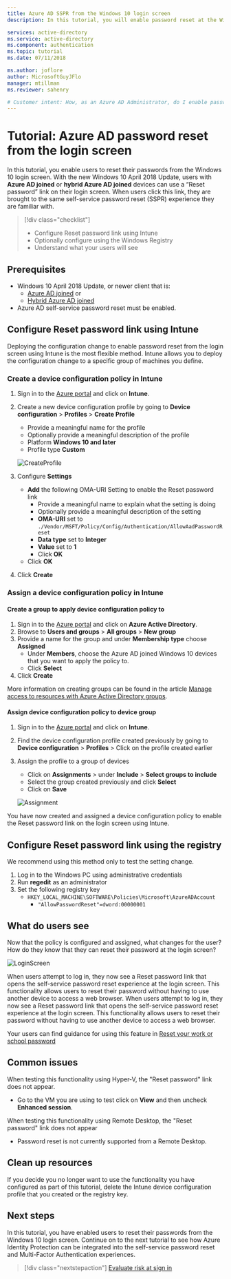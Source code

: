 ```yaml
---
title: Azure AD SSPR from the Windows 10 login screen
description: In this tutorial, you will enable password reset at the Windows 10 login screen to reduce helpdesk calls.

services: active-directory
ms.service: active-directory
ms.component: authentication
ms.topic: tutorial
ms.date: 07/11/2018

ms.author: joflore
author: MicrosoftGuyJFlo
manager: mtillman
ms.reviewer: sahenry

# Customer intent: How, as an Azure AD Administrator, do I enable password reset for Windows 10 users on the login screen to reduce helpdesk calls?
---
```

# Tutorial: Azure AD password reset from the login screen

In this tutorial, you enable users to reset their passwords from the Windows 10 login screen. With the new Windows 10 April 2018 Update, users with **Azure AD joined** or **hybrid Azure AD joined** devices can use a “Reset password” link on their login screen. When users click this link, they are brought to the same self-service password reset (SSPR) experience they are familiar with.

> [!div class="checklist"]
> * Configure Reset password link using Intune
> * Optionally configure using the Windows Registry
> * Understand what your users will see

## Prerequisites

* Windows 10 April 2018 Update, or newer client that is:
   * [Azure AD joined](../device-management-azure-portal.md)
   or 
   * [Hybrid Azure AD joined](../device-management-hybrid-azuread-joined-devices-setup.md)
* Azure AD self-service password reset must be enabled.

## Configure Reset password link using Intune

Deploying the configuration change to enable password reset from the login screen using Intune is the most flexible method. Intune allows you to deploy the configuration change to a specific group of machines you define.

### Create a device configuration policy in Intune

1. Sign in to the [Azure portal](https://portal.azure.com) and click on **Intune**.
2. Create a new device configuration profile by going to **Device configuration** > **Profiles** > **Create Profile**
   * Provide a meaningful name for the profile
   * Optionally provide a meaningful description of the profile
   * Platform **Windows 10 and later**
   * Profile type **Custom**

   ![CreateProfile][CreateProfile]

3. Configure **Settings**
   * **Add** the following OMA-URI Setting to enable the Reset password link
      * Provide a meaningful name to explain what the setting is doing
      * Optionally provide a meaningful description of the setting
      * **OMA-URI** set to `./Vendor/MSFT/Policy/Config/Authentication/AllowAadPasswordReset`
      * **Data type** set to **Integer**
      * **Value** set to **1**
      * Click **OK**
   * Click **OK**
4. Click **Create**

### Assign a device configuration policy in Intune

#### Create a group to apply device configuration policy to

1. Sign in to the [Azure portal](https://portal.azure.com) and click on **Azure Active Directory**.
2. Browse to **Users and groups** > **All groups** > **New group**
3. Provide a name for the group and under **Membership type** choose **Assigned**
   * Under **Members**, choose the Azure AD joined Windows 10 devices that you want to apply the policy to.
   * Click **Select**
4. Click **Create**

More information on creating groups can be found in the article [Manage access to resources with Azure Active Directory groups](../fundamentals/active-directory-manage-groups.md).

#### Assign device configuration policy to device group

1. Sign in to the [Azure portal](https://portal.azure.com) and click on **Intune**.
2. Find the device configuration profile created previously by going to **Device configuration** > **Profiles** > Click on the profile created earlier
3. Assign the profile to a group of devices 
   * Click on **Assignments** > under **Include** > **Select groups to include**
   * Select the group created previously and click **Select**
   * Click on **Save**

   ![Assignment][Assignment]

You have now created and assigned a device configuration policy to enable the Reset password link on the login screen using Intune.

## Configure Reset password link using the registry

We recommend using this method only to test the setting change.

1. Log in to the Windows PC using administrative credentials
2. Run **regedit** as an administrator
3. Set the following registry key
   * `HKEY_LOCAL_MACHINE\SOFTWARE\Policies\Microsoft\AzureADAccount`
      * `"AllowPasswordReset"=dword:00000001`

## What do users see

Now that the policy is configured and assigned, what changes for the user? How do they know that they can reset their password at the login screen?

![LoginScreen][LoginScreen]

When users attempt to log in, they now see a Reset password link that opens the self-service password reset experience at the login screen. This functionality allows users to reset their password without having to use another device to access a web browser.
When users attempt to log in, they now see a Reset password link that opens the self-service password reset experience at the login screen. This functionality allows users to reset their password without having to use another device to access a web browser.

Your users can find guidance for using this feature in [Reset your work or school password](../active-directory-passwords-update-your-own-password.md#reset-password-at-sign-in)

## Common issues

When testing this functionality using Hyper-V, the "Reset password" link does not appear.

* Go to the VM you are using to test click on **View** and then uncheck **Enhanced session**.

When testing this functionality using Remote Desktop, the "Reset password" link does not appear

* Password reset is not currently supported from a Remote Desktop.

## Clean up resources

If you decide you no longer want to use the functionality you have configured as part of this tutorial, delete the Intune device configuration profile that you created or the registry key.

## Next steps

In this tutorial, you have enabled users to reset their passwords from the Windows 10 login screen. Continue on to the next tutorial to see how Azure Identity Protection can be integrated into the self-service password reset and Multi-Factor Authentication experiences.

> [!div class="nextstepaction"]
> [Evaluate risk at sign in](tutorial-risk-based-sspr-mfa.md)

[CreateProfile]: ./media/tutorial-sspr-windows/create-profile.png "Create Intune device configuration profile to enable Reset password link on the Windows 10 login screen"
[Assignment]: ./media/tutorial-sspr-windows/profile-assignment.png "Assign Intune device configuration policy to a group of Windows 10 devices"
[LoginScreen]: ./media/tutorial-sspr-windows/logon-reset-password.png "Reset password link at the Windows 10 login screen"
